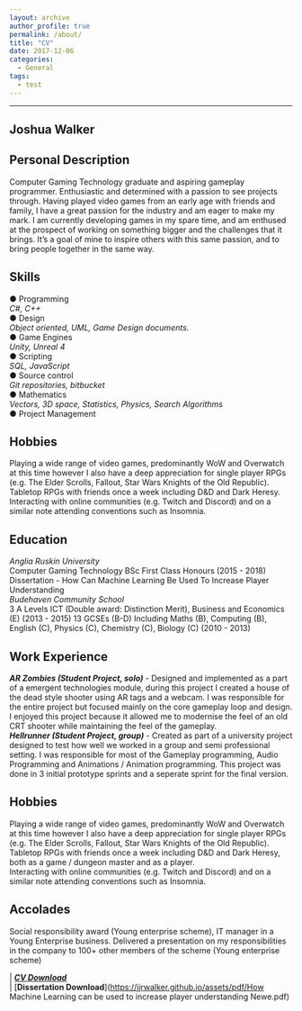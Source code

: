 ```yaml
---
layout: archive
author_profile: true
permalink: /about/
title: "CV"
date: 2017-12-06
categories:
  - General
tags:
  - test
---
```

------
## Joshua Walker
## Personal Description
Computer Gaming Technology graduate and aspiring gameplay programmer. Enthusiastic and determined
with a passion to see projects through. Having played video games from an early age with friends and
family, I have a great passion for the industry and am eager to make my mark. I am currently developing
games in my spare time, and am enthused at the prospect of working on something bigger and the
challenges that it brings. It’s a goal of mine to inspire others with this same passion, and to bring people
together in the same way.
## Skills
● Programming  
*C#, C++*  
● Design  
*Object oriented, UML, Game Design
documents.*  
● Game Engines  
*Unity, Unreal 4*  
● Scripting  
*SQL, JavaScript*  
● Source control  
*Git repositories, bitbucket*  
● Mathematics  
*Vectors, 3D space, Statistics, Physics, Search Algorithms*  
● Project Management  

## Hobbies  
Playing a wide range of video games, predominantly WoW and Overwatch at this time however I also have a deep appreciation for single player RPGs (e.g. The Elder Scrolls, Fallout, Star Wars Knights of the Old Republic).  
Tabletop RPGs with friends once a week including D&D and Dark Heresy.  
Interacting with online communities (e.g. Twitch and Discord) and on a similar note attending conventions such as Insomnia.  

## Education  
*Anglia Ruskin University*  
Computer Gaming Technology BSc First Class Honours (2015 - 2018)  
Dissertation - How Can Machine Learning Be Used To Increase Player Understanding  
*Budehaven Community School*  
3 A Levels ICT (Double award: Distinction Merit), Business and Economics (E) (2013 - 2015)
13 GCSEs (B-D) Including Maths (B), Computing (B), English (C), Physics (C), Chemistry (C),
Biology (C) (2010 - 2013)


## Work Experience
***AR Zombies (Student Project, solo)*** - Designed and implemented as a part of a emergent technologies
module, during this project I created a house of the dead style shooter using AR tags and a webcam. I was
responsible for the entire project but focused mainly on the core gameplay loop and design. I enjoyed this
project because it allowed me to modernise the feel of an old CRT shooter while maintaining the feel of the
gameplay.  
***Hellrunner (Student Project, group)*** - Created as part of a university project designed to test how well we
worked in a group and semi professional setting. I was responsible for most of the Gameplay
programming, Audio Programming and Animations / Animation programming. This project was done in 3
initial prototype sprints and a seperate sprint for the final version.  
## Hobbies
Playing a wide range of video games, predominantly WoW and Overwatch at this time however I also have
a deep appreciation for single player RPGs (e.g. The Elder Scrolls, Fallout, Star Wars Knights of the Old
Republic).  
Tabletop RPGs with friends once a week including D&D and Dark Heresy, both as a game / dungeon
master and as a player.  
Interacting with online communities (e.g. Twitch and Discord) and on a similar note attending conventions
such as Insomnia.  

## Accolades
Social responsibility award (Young enterprise scheme), IT manager in a Young Enterprise business.
Delivered a presentation on my responsibilities in the company to 100+ other members of the scheme (Young enterprise scheme)

 | [**_CV Download_**](https://jjrwalker.github.io/assets/pdf/CV.pdf)  
 | [**Dissertation Download**](https://jjrwalker.github.io/assets/pdf/How Machine Learning can be used to increase player understanding Newe.pdf)
